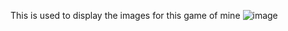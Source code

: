This is used to display the images for this game of mine
![image](https://github.com/user-attachments/assets/8175bd86-8ea5-49fc-9078-e0edb9fc8bfe)
